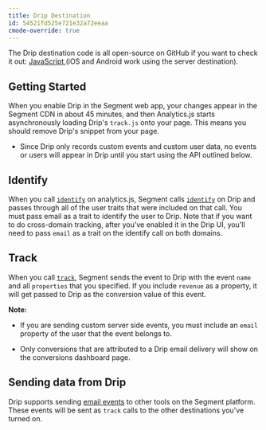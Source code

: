 ```yaml
---
title: Drip Destination
id: 54521fd525e721e32a72eeaa
cmode-override: true
---
```

The Drip destination code is all open-source on GitHub if you want to check it out: [JavaScript](https://github.com/segment-integrations/analytics.js-integration-drip),(iOS and Android work using the server destination).

## Getting Started

When you enable Drip in the Segment web app, your changes appear in the Segment CDN in about 45 minutes, and then Analytics.js starts asynchronously loading Drip's `track.js` onto your page. This means you should remove Drip's snippet from your page.
+ Since Drip only records custom events and custom user data, no events or users will appear in Drip until you start using the API outlined below.

## Identify

When you call [`identify`](/docs/connections/spec/identify/) on analytics.js, Segment calls [`identify`](/docs/connections/spec/identify/) on Drip and passes through all of the user traits that were included on that call. You must pass email as a trait to identify the user to Drip. Note that if you want to do cross-domain tracking, after you've enabled it in the Drip UI, you'll need to pass `email` as a trait on the identify call on both domains.

## Track

When you call [`track`](/docs/connections/spec/track/), Segment sends the event to Drip with the event `name` and all `properties` that you specified. If you include `revenue` as a property, it will get passed to Drip as the conversion value of this event.

**Note:**
- If you are sending custom server side events, you must include an `email` property of the user that the event belongs to.

- Only conversions that are attributed to a Drip email delivery will show on the conversions dashboard page.

## Sending data from Drip

Drip supports sending [email events](/docs/connections/spec/email/) to other tools on the Segment platform. These events will be sent as `track` calls to the other destinations you've turned on.
